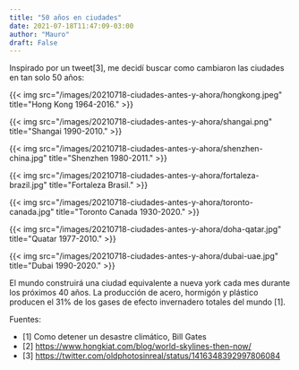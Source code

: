 ```yaml
---
title: "50 años en ciudades"
date: 2021-07-18T11:47:09-03:00
author: "Mauro"
draft: False
---
```


Inspirado por un tweet[3], me decidí buscar como cambiaron las ciudades en tan solo 50 años:

{{< img src="/images/20210718-ciudades-antes-y-ahora/hongkong.jpeg" title="Hong Kong 1964-2016." >}}

{{< img src="/images/20210718-ciudades-antes-y-ahora/shangai.png" title="Shangai 1990-2010." >}}

{{< img src="/images/20210718-ciudades-antes-y-ahora/shenzhen-china.jpg" title="Shenzhen 1980-2011." >}}

{{< img src="/images/20210718-ciudades-antes-y-ahora/fortaleza-brazil.jpg" title="Fortaleza Brasil." >}}

{{< img src="/images/20210718-ciudades-antes-y-ahora/toronto-canada.jpg" title="Toronto Canada 1930-2020." >}}


{{< img src="/images/20210718-ciudades-antes-y-ahora/doha-qatar.jpg" title="Quatar 1977-2010." >}}

{{< img src="/images/20210718-ciudades-antes-y-ahora/dubai-uae.jpg" title="Dubai 1990-2020." >}}

El mundo construirá una ciudad equivalente a nueva york cada mes durante los próximos 40 años.
La producción de acero, hormigón y plástico producen el 31% de los gases de efecto invernadero totales del mundo [1].

Fuentes:
- [1] Como detener un desastre climático, Bill Gates
- [2] https://www.hongkiat.com/blog/world-skylines-then-now/
- [3] https://twitter.com/oldphotosinreal/status/1416348392997806084